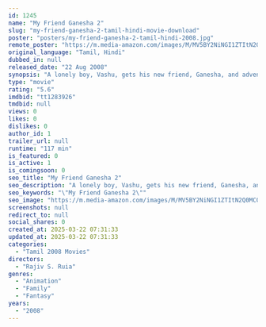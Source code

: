 ```yaml
---
id: 1245
name: "My Friend Ganesha 2"
slug: "my-friend-ganesha-2-tamil-hindi-movie-download"
poster: "posters/my-friend-ganesha-2-tamil-hindi-2008.jpg"
remote_poster: "https://m.media-amazon.com/images/M/MV5BY2NiNGI1ZTItN2Q0MC00YTk2LThmM2MtNWMxZWNkOGJiNDdlXkEyXkFqcGc@._V1_SX300.jpg"
original_language: "Tamil, Hindi"
dubbed_in: null
released_date: "22 Aug 2008"
synopsis: "A lonely boy, Vashu, gets his new friend, Ganesha, and adventures begin."
type: "movie"
rating: "5.6"
imdbid: "tt1283926"
tmdbid: null
views: 0
likes: 0
dislikes: 0
author_id: 1
trailer_url: null
runtime: "117 min"
is_featured: 0
is_active: 1
is_comingsoon: 0
seo_title: "My Friend Ganesha 2"
seo_description: "A lonely boy, Vashu, gets his new friend, Ganesha, and adventures begin."
seo_keywords: "\"My Friend Ganesha 2\""
seo_image: "https://m.media-amazon.com/images/M/MV5BY2NiNGI1ZTItN2Q0MC00YTk2LThmM2MtNWMxZWNkOGJiNDdlXkEyXkFqcGc@._V1_SX300.jpg"
screenshots: null
redirect_to: null
social_shares: 0
created_at: 2025-03-22 07:31:33
updated_at: 2025-03-22 07:31:33
categories:
  - "Tamil 2008 Movies"
directors:
  - "Rajiv S. Ruia"
genres:
  - "Animation"
  - "Family"
  - "Fantasy"
years:
  - "2008"
---
```

